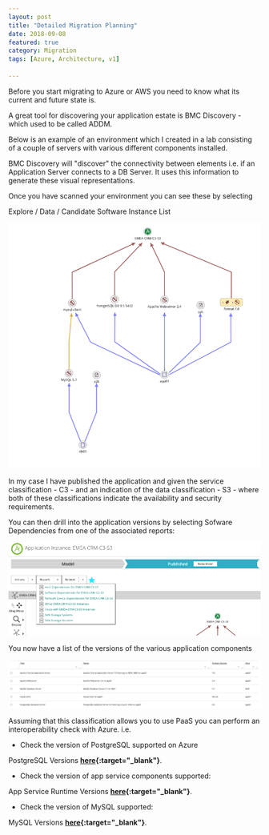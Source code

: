 ```yaml
---
layout: post
title: "Detailed Migration Planning"
date: 2018-09-08
featured: true
category: Migration
tags: [Azure, Architecture, v1]

---
```

Before you start migrating to Azure or AWS you need to know what its current and future state is.

A great tool for discovering your application estate is BMC Discovery - which used to be called ADDM.

Below is an example of an environment which I created in a lab consisting of a couple of servers with various different components installed.

BMC Discovery will "discover" the connectivity between elements i.e. if an Application Server connects to a DB Server.  It uses this information to generate these visual representations.

Once you have scanned your environment you can see these by selecting

Explore / Data / Candidate Software Instance List

![](/images/BMC-Discover-Application-01.png)

In my case I have published the application and given the service classification - C3 - and an indication of the data classification - S3 - where both of these classifications indicate the availability and security requirements.

You can then drill into the application versions by selecting Sofware Dependencies from one of the associated reports:

![](/images/BMC-Discover-Application-01.1.png)

You now have a list of the versions of the various application components

![](/images/BMC-Discover-Application-02.png)

Assuming that this classification allows you to use PaaS you can perform an interoperability check with Azure.
i.e. 

- Check the version of PostgreSQL supported on Azure

PostgreSQL Versions __[here](https://docs.microsoft.com/en-us/azure/postgresql/concepts-supported-versions){:target="_blank"}__.

- Check the version of app service components supported:

App Service Runtime Versions __[here](https://docs.microsoft.com/en-us/azure/app-service/containers/app-service-linux-intro){:target="_blank"}__.

- Check the version of MySQL supported:

MySQL Versions __[here](https://docs.microsoft.com/en-us/azure/mysql/concepts-supported-versions){:target="_blank"}__.

